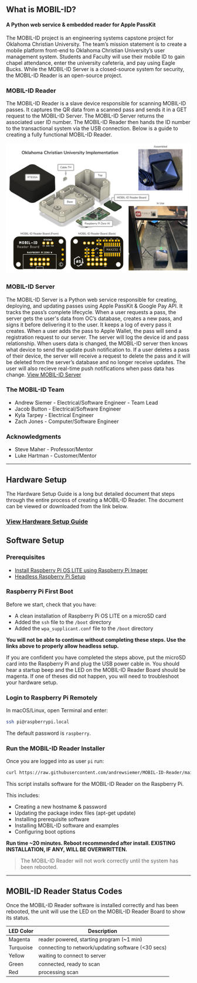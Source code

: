 ## What is MOBIL-ID?
#### A Python web service & embedded reader for Apple PassKit

The MOBIL-ID project is an engineering systems capstone project for Oklahoma Christian University. The team’s mission statement is to create a mobile platform front-end to Oklahoma Christian University’s user management system. Students and Faculty will use their mobile ID to gain chapel attendance, enter the university cafeteria, and pay using Eagle Bucks. While the MOBIL-ID Server is a closed-source system for security, the MOBIL-ID Reader is an open-source project.

### MOBIL-ID Reader
The MOBIL-ID Reader is a slave device responsible for scanning MOBIL-ID passes. It captures the QR data from a scanned pass and sends it in a GET request to the MOBIL-ID Server. The MOBIL-ID Server returns the associated user ID number. The MOBIL-ID Reader then hands the ID number to the transactional system via the USB connection. Below is a guide to creating a fully functional MOBIL-ID Reader.

![OC-graphic](/img/OC-graphic-reader.jpeg)

### MOBIL-ID Server
The MOBIL-ID Server is a Python web service responsible for creating, deploying, and updating passes using Apple PassKit & Google Pay API. It tracks the pass’s complete lifecycle. When a user requests a pass, the server gets the user's data from OC’s database, creates a new pass, and signs it before delivering it to the user. It keeps a log of every pass it creates. When a user adds the pass to Apple Wallet, the pass will send a registration request to our server. The server will log the device id and pass relationship. When users data is changed, the MOBIL-ID server then knows what device to send the update push notification to. If a user deletes a pass of their device, the server will receive a request to delete the pass and it will be deleted from the server’s database and no longer receive updates. The user will also recieve real-time push notifications when pass data has change. [View MOBIL-ID Server](https://github.com/andrewsiemer/MOBIL-ID-Server)

### The MOBIL-ID Team
* Andrew Siemer - Electrical/Software Engineer - Team Lead
* Jacob Button - Electrical/Software Engineer
* Kyla Tarpey - Electrical Engineer
* Zach Jones - Computer/Software Engineer

### Acknowledgments
* Steve Maher - Professor/Mentor
* Luke Hartman - Customer/Mentor

---

## Hardware Setup
The Hardware Setup Guide is a long but detailed document that steps through the entire process of creating a MOBIL-ID Reader. The document can be viewed or downloaded from the link below.

### [View Hardware Setup Guide](https://docs.google.com/document/d/1EBEo_Zr7OZ9AODJT-2cf_hYnRvtXFjDW9OjWyJNuSes)


## Software Setup
### Prerequisites
* [Install Raspberry Pi OS LITE using Raspberry Pi Imager](https://www.raspberrypi.org/software/)
* [Headless Raspberry Pi Setup](https://pimylifeup.com/headless-raspberry-pi-setup/)

### Raspberry Pi First Boot
Before we start, check that you have:

* A clean installation of Raspberry Pi OS LITE on a microSD card
* Added the `ssh` file to the `/boot` directory
* Added the `wpa_supplicant.conf` file to the `/boot` directory

**You will not be able to continue without completing these steps. Use the links above to properly allow headless setup.**

If you are confident you have completed the steps above, put the microSD card into the Raspberry Pi and plug the USB power cable in.
You should hear a startup beep and the LED on the MOBIL-ID Reader Board should be magenta. If one of theses did not happen, you will need to troubleshoot your hardware setup.

### Login to Raspberry Pi Remotely
In macOS/Linux, open Terminal and enter:
```sh
ssh pi@raspberrypi.local
```
The default password is `raspberry`.

### Run the MOBIL-ID Reader Installer
Once you are logged into as user `pi` run:
``` sh
curl https://raw.githubusercontent.com/andrewsiemer/MOBIL-ID-Reader/main/install.sh > install.sh && sudo bash install.sh
```
This script installs software for the MOBIL-ID Reader on the Raspberry Pi.

This includes:

* Creating a new hostname & password
* Updating the package index files (apt-get update)
* Installing prerequisite software
* Installing MOBIL-ID software and examples
* Configuring boot options

**Run time ~20 minutes. Reboot recommended after install. EXISTING INSTALLATION, IF ANY, WILL BE OVERWRITTEN.**

> The MOBIL-ID Reader will not work correctly until the system has been rebooted.

---

## MOBIL-ID Reader Status Codes
Once the MOBIL-ID Reader software is installed correctly and has been rebooted, the unit will use the LED on the MOBIL-ID Reader Board to show its status.

| LED Color | Description |
| ----------- | ----------- |
| Magenta | reader powered, starting program (~1 min) |
| Turquoise | connecting to network/updating software (<30 secs) |
| Yellow | waiting to connect to server |
| Green | connected, ready to scan |
| Red | processing scan |
